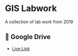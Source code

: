 # GIS Labwork
A collection of lab work from 2019

## 💾 Google Drive 
- <a href="https://drive.google.com/file/d/1bpaW1JzXhVwSW0wbKK8-7g7QAiYL63c3/view?usp=sharing" target="_blank">Live Link</a>
